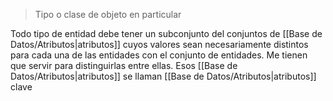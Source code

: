 > Tipo o clase de objeto en particular

 Todo tipo de entidad debe tener un subconjunto del conjuntos de [[Base de Datos/Atributos|atributos]] cuyos valores sean necesariamente distintos para cada una de las entidades con el conjunto de entidades. Me tienen que servir para distinguirlas entre ellas. 
 Esos [[Base de Datos/Atributos|atributos]] se llaman [[Base de Datos/Atributos|atributos]] clave